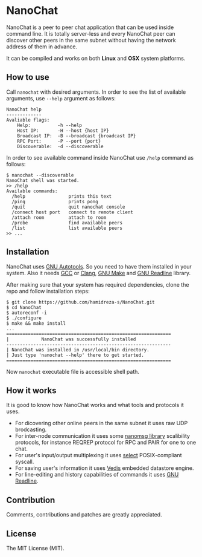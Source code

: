 NanoChat
=====

NanoChat is a peer to peer chat application that can be used inside command line. It is totally server-less
and every NanoChat peer can discover other peers in the same subnet without having the network address
of them in advance.

It can be compiled and works on both **Linux** and **OSX** system platforms.

How to use
-----

Call `nanochat` with desired arguments. In order to see the list of available arguments, use `--help` argument as follows:

```
NanoChat help
-------------
Avaliable flags:
    Help:          -h --help
    Host IP:       -H --host {host IP}
    Broadcast IP:  -B --broadcast {broadcast IP}
    RPC Port:      -P --port {port}
    Discoverable:  -d --discoverable
```

In order to see available command inside NanoChat use `/help` command as follows:

```shell
$ nanochat --discoverable
NanoChat shell was started.
>> /help
Available commands:
  /help                prints this text
  /ping                prints pong
  /quit                quit nanochat console
  /connect host port   connect to remote client
  /attach room         attach to room
  /probe               find available peers
  /list                list available peers
>> ...
```

Installation
-----

NanoChat uses [GNU Autotools](https://en.wikipedia.org/wiki/GNU_Build_System). So you need to have them installed in
your system. Also it needs [GCC](https://en.wikipedia.org/wiki/GNU_Compiler_Collection)
or [Clang](https://en.wikipedia.org/wiki/Clang),
[GNU Make](https://www.google.co.uk/?ion=1&espv=2#q=gnu%20make) and
[GNU Readline](https://en.wikipedia.org/wiki/GNU_Readline) library.

After making sure that your system has required dependencies, clone the repo and follow installation steps:

```
$ git clone https://github.com/hamidreza-s/NanoChat.git
$ cd NanoChat
$ autoreconf -i
$ ./configure
$ make && make install
...
=============================================================
|            NanoChat was successfully installed 
-------------------------------------------------------------
| NanoChat was installed in /usr/local/bin directory. 
| Just type 'nanochat --help' there to get started.
=============================================================
```

Now `nanochat` executable file is accessible shell path.

How it works
-----

It is good to know how NanoChat works and what tools and protocols it uses.

- For dicovering other online peers in the same subnet it uses raw UDP brodcasting.
- For inter-node communication it uses some [nanomsg library](http://nanomsg.org) scalibility protocols,
for instance REQREP protocol for RPC and PAIR for one to one chat.
- For user's input/output multiplexing it uses [select](https://en.wikipedia.org/wiki/Select_(Unix))
POSIX-compliant syscall.
- For saving user's information it uses [Vedis](https://vedis.symisc.net) embedded datastore engine.
- For line-editing and history capabilities of commands it
uses [GNU Readline](https://en.wikipedia.org/wiki/GNU_Readline).

Contribution
-----

Comments, contributions and patches are greatly appreciated.

License
-----
The MIT License (MIT).
